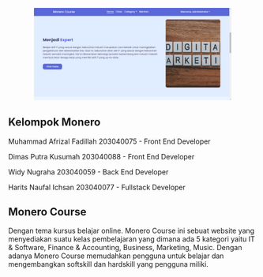 <p align="center"><img src="/public/img/webmonero.png" width="400" alt=""></a></p>

## Kelompok Monero
Muhammad Afrizal Fadillah 
203040075 - Front End Developer 

Dimas Putra Kusumah 203040088 - Front End Developer

Widy Nugraha 
203040059 - Back End Developer

Harits Naufal Ichsan
203040077 - Fullstack Developer

## Monero Course
Dengan tema kursus belajar online. Monero Course ini sebuat website yang menyediakan suatu kelas pembelajaran yang dimana ada 5 kategori yaitu IT & Software, Finance & Accounting, Business, Marketing, Music. Dengan adanya Monero Course memudahkan pengguna untuk belajar dan mengembangkan softskill dan hardskill yang pengguna miliki.